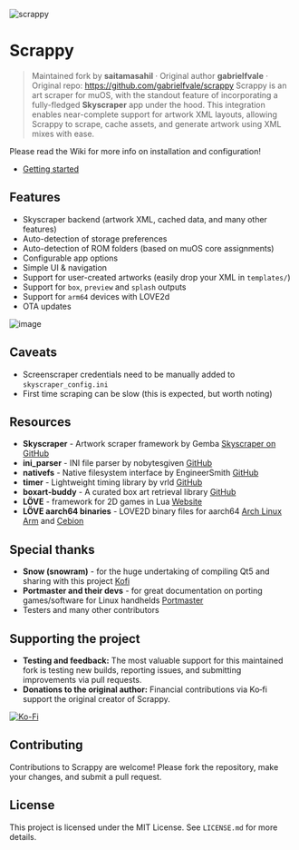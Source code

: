 ![scrappy](https://github.com/user-attachments/assets/78e48f14-45a8-427d-99ba-80f20ba018dd)
# Scrappy
> Maintained fork by **saitamasahil** · Original author **gabrielfvale** · Original repo: https://github.com/gabrielfvale/scrappy
Scrappy is an art scraper for muOS, with the standout feature of incorporating a fully-fledged **Skyscraper** app under the hood. This integration enables near-complete support for artwork XML layouts, allowing Scrappy to scrape, cache assets, and generate artwork using XML mixes with ease.

Please read the Wiki for more info on installation and configuration!
* [Getting started](https://github.com/saitamasahil/scrappy/wiki/Getting-Started)

## Features
* Skyscraper backend (artwork XML, cached data, and many other features)
* Auto-detection of storage preferences
* Auto-detection of ROM folders (based on muOS core assignments)
* Configurable app options
* Simple UI & navigation
* Support for user-created artworks (easily drop your XML in `templates/`)
* Support for `box`, `preview` and `splash` outputs
* Support for `arm64` devices with LOVE2d
* OTA updates

![image](https://github.com/user-attachments/assets/3f22110f-9df0-4ee6-80f5-e83f42dd1052)

## Caveats
* Screenscraper credentials need to be manually added to `skyscraper_config.ini`
* First time scraping can be slow (this is expected, but worth noting)

## Resources

- **Skyscraper** - Artwork scraper framework by Gemba [Skyscraper on GitHub](https://github.com/Gemba/skyscraper)
- **ini_parser** - INI file parser by nobytesgiven [GitHub](https://github.com/nobytesgiven/ini_parser)
- **nativefs** - Native filesystem interface by EngineerSmith [GitHub](https://github.com/EngineerSmith/nativefs)
- **timer** - Lightweight timing library by vrld [GitHub](https://github.com/vrld/hump)
- **boxart-buddy** - A curated box art retrieval library [GitHub](https://github.com/boxart-buddy/boxart-buddy)
- **LÖVE** - framework for 2D games in Lua [Website](https://love2d.org/)
- **LÖVE aarch64 binaries** - LOVE2D binary files for aarch64 [Arch Linux Arm](https://archlinuxarm.org/packages/aarch64/love) and [Cebion](https://github.com/Cebion/love2d_aarch64)

## Special thanks

- **Snow (snowram)** - for the huge undertaking of compiling Qt5 and sharing with this project [Kofi](https://ko-fi.com/snowram)
- **Portmaster and their devs** - for great documentation on porting games/software for Linux handhelds [Portmaster](https://portmaster.games/porting.html)
- Testers and many other contributors

## Supporting the project
- **Testing and feedback:** The most valuable support for this maintained fork is testing new builds, reporting issues, and submitting improvements via pull requests.
- **Donations to the original author:** Financial contributions via Ko‑fi support the original creator of Scrappy.

[![Ko-Fi](https://img.shields.io/badge/Ko--fi-F16061?style=for-the-badge&logo=ko-fi&logoColor=white)](https://ko-fi.com/gabrielfvale)

## Contributing

Contributions to Scrappy are welcome! Please fork the repository, make your changes, and submit a pull request.

## License

This project is licensed under the MIT License. See `LICENSE.md` for more details.
